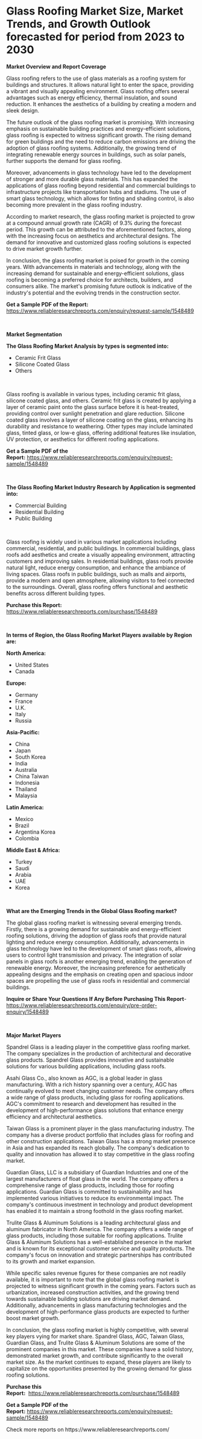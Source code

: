 <p><h1>Glass Roofing Market Size, Market Trends, and Growth Outlook forecasted for period from 2023 to 2030</h1></p><p><strong>Market Overview and Report Coverage</strong></p>
<p><p>Glass roofing refers to the use of glass materials as a roofing system for buildings and structures. It allows natural light to enter the space, providing a vibrant and visually appealing environment. Glass roofing offers several advantages such as energy efficiency, thermal insulation, and sound reduction. It enhances the aesthetics of a building by creating a modern and sleek design.</p><p>The future outlook of the glass roofing market is promising. With increasing emphasis on sustainable building practices and energy-efficient solutions, glass roofing is expected to witness significant growth. The rising demand for green buildings and the need to reduce carbon emissions are driving the adoption of glass roofing systems. Additionally, the growing trend of integrating renewable energy sources in buildings, such as solar panels, further supports the demand for glass roofing.</p><p>Moreover, advancements in glass technology have led to the development of stronger and more durable glass materials. This has expanded the applications of glass roofing beyond residential and commercial buildings to infrastructure projects like transportation hubs and stadiums. The use of smart glass technology, which allows for tinting and shading control, is also becoming more prevalent in the glass roofing industry.</p><p>According to market research, the glass roofing market is projected to grow at a compound annual growth rate (CAGR) of 9.3% during the forecast period. This growth can be attributed to the aforementioned factors, along with the increasing focus on aesthetics and architectural designs. The demand for innovative and customized glass roofing solutions is expected to drive market growth further.</p><p>In conclusion, the glass roofing market is poised for growth in the coming years. With advancements in materials and technology, along with the increasing demand for sustainable and energy-efficient solutions, glass roofing is becoming a preferred choice for architects, builders, and consumers alike. The market's promising future outlook is indicative of the industry's potential and the evolving trends in the construction sector.</p></p>
<p><strong>Get a Sample PDF of the Report:</strong> <a href="https://www.reliableresearchreports.com/enquiry/request-sample/1548489">https://www.reliableresearchreports.com/enquiry/request-sample/1548489</a></p>
<p>&nbsp;</p>
<p><strong>Market Segmentation</strong></p>
<p><strong>The Glass Roofing Market Analysis by types is segmented into:</strong></p>
<p><ul><li>Ceramic Frit Glass</li><li>Silicone Coated Glass</li><li>Others</li></ul></p>
<p>&nbsp;</p>
<p><p>Glass roofing is available in various types, including ceramic frit glass, silicone coated glass, and others. Ceramic frit glass is created by applying a layer of ceramic paint onto the glass surface before it is heat-treated, providing control over sunlight penetration and glare reduction. Silicone coated glass involves a layer of silicone coating on the glass, enhancing its durability and resistance to weathering. Other types may include laminated glass, tinted glass, or low-e glass, offering additional features like insulation, UV protection, or aesthetics for different roofing applications.</p></p>
<p><strong>Get a Sample PDF of the Report:</strong>&nbsp;<a href="https://www.reliableresearchreports.com/enquiry/request-sample/1548489">https://www.reliableresearchreports.com/enquiry/request-sample/1548489</a></p>
<p>&nbsp;</p>
<p><strong>The Glass Roofing Market Industry Research by Application is segmented into:</strong></p>
<p><ul><li>Commercial Building</li><li>Residential Building</li><li>Public Building</li></ul></p>
<p>&nbsp;</p>
<p><p>Glass roofing is widely used in various market applications including commercial, residential, and public buildings. In commercial buildings, glass roofs add aesthetics and create a visually appealing environment, attracting customers and improving sales. In residential buildings, glass roofs provide natural light, reduce energy consumption, and enhance the ambiance of living spaces. Glass roofs in public buildings, such as malls and airports, provide a modern and open atmosphere, allowing visitors to feel connected to the surroundings. Overall, glass roofing offers functional and aesthetic benefits across different building types.</p></p>
<p><strong>Purchase this Report:</strong>&nbsp; <a href="https://www.reliableresearchreports.com/purchase/1548489">https://www.reliableresearchreports.com/purchase/1548489</a></p>
<p>&nbsp;</p>
<p><strong>In terms of Region, the Glass Roofing Market Players available by Region are:</strong></p>
<p>
    <p> <strong> North America: </strong>
        <ul>
            <li>United States</li>
            <li>Canada</li>
        </ul>
        </p> 
    <p> <strong> Europe: </strong>
        <ul>
            <li>Germany</li>
            <li>France</li>
            <li>U.K.</li>
            <li>Italy</li>
            <li>Russia</li>
        </ul>
        </p> 
    <p> <strong> Asia-Pacific: </strong>
        <ul>
            <li>China</li>
            <li>Japan</li>
            <li>South Korea</li>
            <li>India</li>
            <li>Australia</li>
            <li>China Taiwan</li>
            <li>Indonesia</li>
            <li>Thailand</li>
            <li>Malaysia</li>
        </ul>
        </p> 
    <p> <strong> Latin America: </strong>
        <ul>
            <li>Mexico</li>
            <li>Brazil</li>
            <li>Argentina Korea</li>
            <li>Colombia</li>
        </ul>
        </p> 
    <p> <strong> Middle East & Africa: </strong>
        <ul>
            <li>Turkey</li>
            <li>Saudi</li>
            <li>Arabia</li>
            <li>UAE</li>
            <li>Korea</li>
        </ul>
    </p>
    </p>
<p>&nbsp;</p>
<p><strong>What are the Emerging Trends in the Global Glass Roofing market?</strong></p>
<p><p>The global glass roofing market is witnessing several emerging trends. Firstly, there is a growing demand for sustainable and energy-efficient roofing solutions, driving the adoption of glass roofs that provide natural lighting and reduce energy consumption. Additionally, advancements in glass technology have led to the development of smart glass roofs, allowing users to control light transmission and privacy. The integration of solar panels in glass roofs is another emerging trend, enabling the generation of renewable energy. Moreover, the increasing preference for aesthetically appealing designs and the emphasis on creating open and spacious indoor spaces are propelling the use of glass roofs in residential and commercial buildings.</p></p>
<p><strong>Inquire or Share Your Questions If Any Before Purchasing This Report</strong>- <a href="https://www.reliableresearchreports.com/enquiry/pre-order-enquiry/1548489">https://www.reliableresearchreports.com/enquiry/pre-order-enquiry/1548489</a></p>
<p>&nbsp;</p>
<p><strong>Major Market Players</strong></p>
<p><p>Spandrel Glass is a leading player in the competitive glass roofing market. The company specializes in the production of architectural and decorative glass products. Spandrel Glass provides innovative and sustainable solutions for various building applications, including glass roofs. </p><p>Asahi Glass Co., also known as AGC, is a global leader in glass manufacturing. With a rich history spanning over a century, AGC has continually evolved to meet changing customer needs. The company offers a wide range of glass products, including glass for roofing applications. AGC's commitment to research and development has resulted in the development of high-performance glass solutions that enhance energy efficiency and architectural aesthetics.</p><p>Taiwan Glass is a prominent player in the glass manufacturing industry. The company has a diverse product portfolio that includes glass for roofing and other construction applications. Taiwan Glass has a strong market presence in Asia and has expanded its reach globally. The company's dedication to quality and innovation has allowed it to stay competitive in the glass roofing market.</p><p>Guardian Glass, LLC is a subsidiary of Guardian Industries and one of the largest manufacturers of float glass in the world. The company offers a comprehensive range of glass products, including those for roofing applications. Guardian Glass is committed to sustainability and has implemented various initiatives to reduce its environmental impact. The company's continuous investment in technology and product development has enabled it to maintain a strong foothold in the glass roofing market.</p><p>Trulite Glass & Aluminum Solutions is a leading architectural glass and aluminum fabricator in North America. The company offers a wide range of glass products, including those suitable for roofing applications. Trulite Glass & Aluminum Solutions has a well-established presence in the market and is known for its exceptional customer service and quality products. The company's focus on innovation and strategic partnerships has contributed to its growth and market expansion.</p><p>While specific sales revenue figures for these companies are not readily available, it is important to note that the global glass roofing market is projected to witness significant growth in the coming years. Factors such as urbanization, increased construction activities, and the growing trend towards sustainable building solutions are driving market demand. Additionally, advancements in glass manufacturing technologies and the development of high-performance glass products are expected to further boost market growth.</p><p>In conclusion, the glass roofing market is highly competitive, with several key players vying for market share. Spandrel Glass, AGC, Taiwan Glass, Guardian Glass, and Trulite Glass & Aluminum Solutions are some of the prominent companies in this market. These companies have a solid history, demonstrated market growth, and contribute significantly to the overall market size. As the market continues to expand, these players are likely to capitalize on the opportunities presented by the growing demand for glass roofing solutions.</p></p>
<p><strong>Purchase this Report:</strong>&nbsp;&nbsp;<a href="https://www.reliableresearchreports.com/purchase/1548489">https://www.reliableresearchreports.com/purchase/1548489</a></p>
<p></p>
<p><strong>Get a Sample PDF of the Report:</strong>&nbsp;<a href="https://www.reliableresearchreports.com/enquiry/request-sample/1548489">https://www.reliableresearchreports.com/enquiry/request-sample/1548489</a></p>
<p>Check more reports on https://www.reliableresearchreports.com/</p>